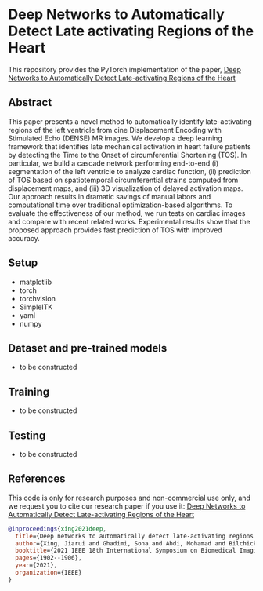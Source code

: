 # Deep Networks to Automatically Detect Late activating Regions of the Heart
This repository provides the PyTorch implementation of the paper, [Deep Networks to Automatically Detect Late-activating Regions of the Heart](https://ieeexplore.ieee.org/document/9433796)

## Abstract

This paper presents a novel method to automatically identify late-activating regions of the left ventricle from cine Displacement Encoding with Stimulated Echo (DENSE) MR images. We develop a deep learning framework that identifies late mechanical activation in heart failure patients by detecting the Time to the Onset of circumferential Shortening (TOS). In particular, we build a cascade network performing end-to-end (i) segmentation of the left ventricle to analyze cardiac function, (ii) prediction of TOS based on spatiotemporal circumferential strains computed from displacement maps, and (iii) 3D visualization of delayed activation maps. Our approach results in dramatic savings of manual labors and computational time over traditional optimization-based algorithms. To evaluate the effectiveness of our method, we run tests on cardiac images and compare with recent related works. Experimental results show that the proposed approach provides fast prediction of TOS with improved accuracy.

## Setup
* matplotlib
* torch
* torchvision
* SimpleITK
* yaml
* numpy

## Dataset and pre-trained models
* to be constructed

## Training
* to be constructed
## Testing
* to be constructed

## References
This code is only for research purposes and non-commercial use only, and we request you to cite our research paper if you use it:
[Deep Networks to Automatically Detect Late-activating Regions of the Heart](https://ieeexplore.ieee.org/document/9433796)

```bibtex
@inproceedings{xing2021deep,
  title={Deep networks to automatically detect late-activating regions of the heart},
  author={Xing, Jiarui and Ghadimi, Sona and Abdi, Mohamad and Bilchick, Kenneth C and Epstein, Frederick H and Zhang, Miaomiao},
  booktitle={2021 IEEE 18th International Symposium on Biomedical Imaging (ISBI)},
  pages={1902--1906},
  year={2021},
  organization={IEEE}
}
```
